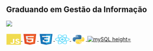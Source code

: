 ## Graduando em Gestão da Informação
<div>
<a href="https://github.com/BielDespair"><img height="180em" src="https://github-readme-stats.vercel.app/api?username=BielDespair&show_icons=true&theme=github_dark&include_all_commits=true&count_private=true&disable_animations=false"/>

</div>

<div style="display: inline_block"><br>
  <img align="center" alt="Js" height="30" width="40" src="https://raw.githubusercontent.com/devicons/devicon/master/icons/javascript/javascript-plain.svg">
  <img align="center" alt="HTML" height="30" width="40" src="https://raw.githubusercontent.com/devicons/devicon/master/icons/html5/html5-original.svg">
  <img align="center" alt="CSS" height="30" width="40" src="https://raw.githubusercontent.com/devicons/devicon/master/icons/css3/css3-original.svg">
	<img align="center" alt="React" height="30" width="40" src="https://raw.githubusercontent.com/devicons/devicon/master/icons/react/react-original.svg">
  <img align="center" alt="Python" height="30" width="40" src="https://raw.githubusercontent.com/devicons/devicon/master/icons/python/python-original.svg">
	<img align="center" alt="mySQL height="30 width="40" src="https://cdn.jsdelivr.net/gh/devicons/devicon/icons/mysql/mysql-original.svg" />
</div>

